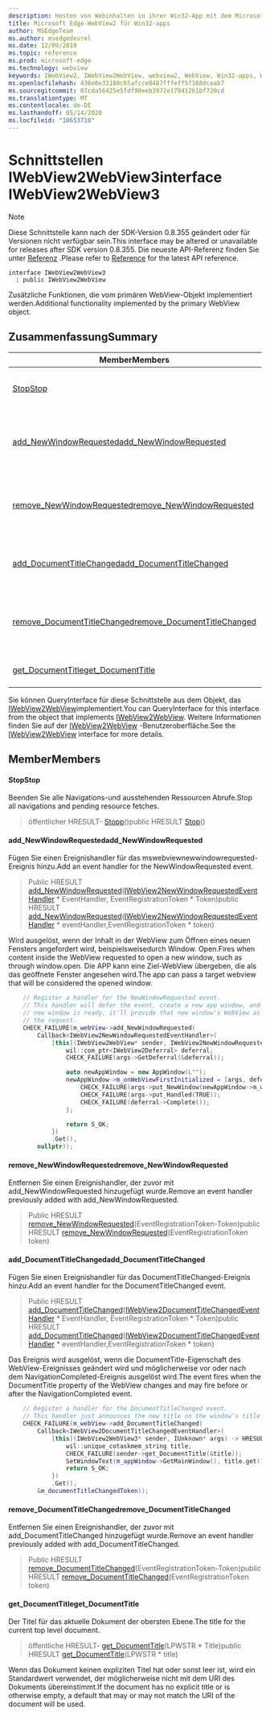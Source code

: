 ```yaml
---
description: Hosten von Webinhalten in ihrer Win32-App mit dem Microsoft Edge WebView2-Steuerelement
title: Microsoft Edge-WebView2 für Win32-apps
author: MSEdgeTeam
ms.author: msedgedevrel
ms.date: 12/09/2019
ms.topic: reference
ms.prod: microsoft-edge
ms.technology: webview
keywords: IWebView2, IWebView2WebView, webview2, WebView, Win32-apps, Win32, Edge
ms.openlocfilehash: 436e0e33180c65afcce0487fffeff5f168dceab7
ms.sourcegitcommit: 07cda56425e5fdf90eeb3972e17041261bf720cd
ms.translationtype: MT
ms.contentlocale: de-DE
ms.lasthandoff: 05/14/2020
ms.locfileid: "10653710"
---
```

# <span data-ttu-id="f91c8-104">Schnittstellen IWebView2WebView3</span><span class="sxs-lookup"><span data-stu-id="f91c8-104">interface IWebView2WebView3</span></span> 

> [!NOTE]
> <span data-ttu-id="f91c8-105">Diese Schnittstelle kann nach der SDK-Version 0.8.355 geändert oder für Versionen nicht verfügbar sein.</span><span class="sxs-lookup"><span data-stu-id="f91c8-105">This interface may be altered or unavailable for releases after SDK version 0.8.355.</span></span> <span data-ttu-id="f91c8-106">Die neueste API-Referenz finden Sie unter [Referenz](../../../webview2-api-reference.md) .</span><span class="sxs-lookup"><span data-stu-id="f91c8-106">Please refer to [Reference](../../../webview2-api-reference.md) for the latest API reference.</span></span>

```
interface IWebView2WebView3
  : public IWebView2WebView
```

<span data-ttu-id="f91c8-107">Zusätzliche Funktionen, die vom primären WebView-Objekt implementiert werden.</span><span class="sxs-lookup"><span data-stu-id="f91c8-107">Additional functionality implemented by the primary WebView object.</span></span>

## <span data-ttu-id="f91c8-108">Zusammenfassung</span><span class="sxs-lookup"><span data-stu-id="f91c8-108">Summary</span></span>

 <span data-ttu-id="f91c8-109">Member</span><span class="sxs-lookup"><span data-stu-id="f91c8-109">Members</span></span>                        | <span data-ttu-id="f91c8-110">Beschreibungen</span><span class="sxs-lookup"><span data-stu-id="f91c8-110">Descriptions</span></span>
--------------------------------|---------------------------------------------
[<span data-ttu-id="f91c8-111">Stop</span><span class="sxs-lookup"><span data-stu-id="f91c8-111">Stop</span></span>](#stop) | <span data-ttu-id="f91c8-112">Beenden Sie alle Navigations-und ausstehenden Ressourcen Abrufe.</span><span class="sxs-lookup"><span data-stu-id="f91c8-112">Stop all navigations and pending resource fetches.</span></span>
[<span data-ttu-id="f91c8-113">add_NewWindowRequested</span><span class="sxs-lookup"><span data-stu-id="f91c8-113">add_NewWindowRequested</span></span>](#add_newwindowrequested) | <span data-ttu-id="f91c8-114">Fügen Sie einen Ereignishandler für das mswebviewnewwindowrequested-Ereignis hinzu.</span><span class="sxs-lookup"><span data-stu-id="f91c8-114">Add an event handler for the NewWindowRequested event.</span></span>
[<span data-ttu-id="f91c8-115">remove_NewWindowRequested</span><span class="sxs-lookup"><span data-stu-id="f91c8-115">remove_NewWindowRequested</span></span>](#remove_newwindowrequested) | <span data-ttu-id="f91c8-116">Entfernen Sie einen Ereignishandler, der zuvor mit add_NewWindowRequested hinzugefügt wurde.</span><span class="sxs-lookup"><span data-stu-id="f91c8-116">Remove an event handler previously added with add_NewWindowRequested.</span></span>
[<span data-ttu-id="f91c8-117">add_DocumentTitleChanged</span><span class="sxs-lookup"><span data-stu-id="f91c8-117">add_DocumentTitleChanged</span></span>](#add_documenttitlechanged) | <span data-ttu-id="f91c8-118">Fügen Sie einen Ereignishandler für das DocumentTitleChanged-Ereignis hinzu.</span><span class="sxs-lookup"><span data-stu-id="f91c8-118">Add an event handler for the DocumentTitleChanged event.</span></span>
[<span data-ttu-id="f91c8-119">remove_DocumentTitleChanged</span><span class="sxs-lookup"><span data-stu-id="f91c8-119">remove_DocumentTitleChanged</span></span>](#remove_documenttitlechanged) | <span data-ttu-id="f91c8-120">Entfernen Sie einen Ereignishandler, der zuvor mit add_DocumentTitleChanged hinzugefügt wurde.</span><span class="sxs-lookup"><span data-stu-id="f91c8-120">Remove an event handler previously added with add_DocumentTitleChanged.</span></span>
[<span data-ttu-id="f91c8-121">get_DocumentTitle</span><span class="sxs-lookup"><span data-stu-id="f91c8-121">get_DocumentTitle</span></span>](#get_documenttitle) | <span data-ttu-id="f91c8-122">Der Titel für das aktuelle Dokument der obersten Ebene.</span><span class="sxs-lookup"><span data-stu-id="f91c8-122">The title for the current top level document.</span></span>

<span data-ttu-id="f91c8-123">Sie können QueryInterface für diese Schnittstelle aus dem Objekt, das [IWebView2WebView](IWebView2WebView.md)implementiert.</span><span class="sxs-lookup"><span data-stu-id="f91c8-123">You can QueryInterface for this interface from the object that implements [IWebView2WebView](IWebView2WebView.md).</span></span> <span data-ttu-id="f91c8-124">Weitere Informationen finden Sie auf der [IWebView2WebView](IWebView2WebView.md) -Benutzeroberfläche.</span><span class="sxs-lookup"><span data-stu-id="f91c8-124">See the [IWebView2WebView](IWebView2WebView.md) interface for more details.</span></span>

## <span data-ttu-id="f91c8-125">Member</span><span class="sxs-lookup"><span data-stu-id="f91c8-125">Members</span></span>

#### <span data-ttu-id="f91c8-126">Stop</span><span class="sxs-lookup"><span data-stu-id="f91c8-126">Stop</span></span> 

<span data-ttu-id="f91c8-127">Beenden Sie alle Navigations-und ausstehenden Ressourcen Abrufe.</span><span class="sxs-lookup"><span data-stu-id="f91c8-127">Stop all navigations and pending resource fetches.</span></span>

> <span data-ttu-id="f91c8-128">öffentlicher HRESULT- [Stopp](#stop)()</span><span class="sxs-lookup"><span data-stu-id="f91c8-128">public HRESULT [Stop](#stop)()</span></span>

#### <span data-ttu-id="f91c8-129">add_NewWindowRequested</span><span class="sxs-lookup"><span data-stu-id="f91c8-129">add_NewWindowRequested</span></span> 

<span data-ttu-id="f91c8-130">Fügen Sie einen Ereignishandler für das mswebviewnewwindowrequested-Ereignis hinzu.</span><span class="sxs-lookup"><span data-stu-id="f91c8-130">Add an event handler for the NewWindowRequested event.</span></span>

> <span data-ttu-id="f91c8-131">Public HRESULT [add_NewWindowRequested](#add_newwindowrequested)([IWebView2NewWindowRequestedEventHandler](IWebView2NewWindowRequestedEventHandler.md) \* EventHandler, EventRegistrationToken \* Token)</span><span class="sxs-lookup"><span data-stu-id="f91c8-131">public HRESULT [add_NewWindowRequested](#add_newwindowrequested)([IWebView2NewWindowRequestedEventHandler](IWebView2NewWindowRequestedEventHandler.md) \* eventHandler,EventRegistrationToken \* token)</span></span>

<span data-ttu-id="f91c8-132">Wird ausgelöst, wenn der Inhalt in der WebView zum Öffnen eines neuen Fensters angefordert wird, beispielsweisedurch Window. Open.</span><span class="sxs-lookup"><span data-stu-id="f91c8-132">Fires when content inside the WebView requested to open a new window, such as through window.open.</span></span> <span data-ttu-id="f91c8-133">Die APP kann eine Ziel-WebView übergeben, die als das geöffnete Fenster angesehen wird.</span><span class="sxs-lookup"><span data-stu-id="f91c8-133">The app can pass a target webview that will be considered the opened window.</span></span>

```cpp
    // Register a handler for the NewWindowRequested event.
    // This handler will defer the event, create a new app window, and then once the
    // new window is ready, it'll provide that new window's WebView as the response to
    // the request.
    CHECK_FAILURE(m_webView->add_NewWindowRequested(
        Callback<IWebView2NewWindowRequestedEventHandler>(
            [this](IWebView2WebView* sender, IWebView2NewWindowRequestedEventArgs* args) {
                wil::com_ptr<IWebView2Deferral> deferral;
                CHECK_FAILURE(args->GetDeferral(&deferral));

                auto newAppWindow = new AppWindow(L"");
                newAppWindow->m_onWebViewFirstInitialized = [args, deferral, newAppWindow]() {
                    CHECK_FAILURE(args->put_NewWindow(newAppWindow->m_webView.get()));
                    CHECK_FAILURE(args->put_Handled(TRUE));
                    CHECK_FAILURE(deferral->Complete());
                };

                return S_OK;
            })
            .Get(),
        nullptr));
```

#### <span data-ttu-id="f91c8-134">remove_NewWindowRequested</span><span class="sxs-lookup"><span data-stu-id="f91c8-134">remove_NewWindowRequested</span></span> 

<span data-ttu-id="f91c8-135">Entfernen Sie einen Ereignishandler, der zuvor mit add_NewWindowRequested hinzugefügt wurde.</span><span class="sxs-lookup"><span data-stu-id="f91c8-135">Remove an event handler previously added with add_NewWindowRequested.</span></span>

> <span data-ttu-id="f91c8-136">Public HRESULT [remove_NewWindowRequested](#remove_newwindowrequested)(EventRegistrationToken-Token)</span><span class="sxs-lookup"><span data-stu-id="f91c8-136">public HRESULT [remove_NewWindowRequested](#remove_newwindowrequested)(EventRegistrationToken token)</span></span>

#### <span data-ttu-id="f91c8-137">add_DocumentTitleChanged</span><span class="sxs-lookup"><span data-stu-id="f91c8-137">add_DocumentTitleChanged</span></span> 

<span data-ttu-id="f91c8-138">Fügen Sie einen Ereignishandler für das DocumentTitleChanged-Ereignis hinzu.</span><span class="sxs-lookup"><span data-stu-id="f91c8-138">Add an event handler for the DocumentTitleChanged event.</span></span>

> <span data-ttu-id="f91c8-139">Public HRESULT [add_DocumentTitleChanged](#add_documenttitlechanged)([IWebView2DocumentTitleChangedEventHandler](IWebView2DocumentTitleChangedEventHandler.md) \* EventHandler, EventRegistrationToken \* Token)</span><span class="sxs-lookup"><span data-stu-id="f91c8-139">public HRESULT [add_DocumentTitleChanged](#add_documenttitlechanged)([IWebView2DocumentTitleChangedEventHandler](IWebView2DocumentTitleChangedEventHandler.md) \* eventHandler,EventRegistrationToken \* token)</span></span>

<span data-ttu-id="f91c8-140">Das Ereignis wird ausgelöst, wenn die DocumentTitle-Eigenschaft des WebView-Ereignisses geändert wird und möglicherweise vor oder nach dem NavigationCompleted-Ereignis ausgelöst wird.</span><span class="sxs-lookup"><span data-stu-id="f91c8-140">The event fires when the DocumentTitle property of the WebView changes and may fire before or after the NavigationCompleted event.</span></span>

```cpp
    // Register a handler for the DocumentTitleChanged event.
    // This handler just announces the new title on the window's title bar.
    CHECK_FAILURE(m_webView->add_DocumentTitleChanged(
        Callback<IWebView2DocumentTitleChangedEventHandler>(
            [this](IWebView2WebView3* sender, IUnknown* args) -> HRESULT {
                wil::unique_cotaskmem_string title;
                CHECK_FAILURE(sender->get_DocumentTitle(&title));
                SetWindowText(m_appWindow->GetMainWindow(), title.get());
                return S_OK;
            })
            .Get(),
        &m_documentTitleChangedToken));
```

#### <span data-ttu-id="f91c8-141">remove_DocumentTitleChanged</span><span class="sxs-lookup"><span data-stu-id="f91c8-141">remove_DocumentTitleChanged</span></span> 

<span data-ttu-id="f91c8-142">Entfernen Sie einen Ereignishandler, der zuvor mit add_DocumentTitleChanged hinzugefügt wurde.</span><span class="sxs-lookup"><span data-stu-id="f91c8-142">Remove an event handler previously added with add_DocumentTitleChanged.</span></span>

> <span data-ttu-id="f91c8-143">Public HRESULT [remove_DocumentTitleChanged](#remove_documenttitlechanged)(EventRegistrationToken-Token)</span><span class="sxs-lookup"><span data-stu-id="f91c8-143">public HRESULT [remove_DocumentTitleChanged](#remove_documenttitlechanged)(EventRegistrationToken token)</span></span>

#### <span data-ttu-id="f91c8-144">get_DocumentTitle</span><span class="sxs-lookup"><span data-stu-id="f91c8-144">get_DocumentTitle</span></span> 

<span data-ttu-id="f91c8-145">Der Titel für das aktuelle Dokument der obersten Ebene.</span><span class="sxs-lookup"><span data-stu-id="f91c8-145">The title for the current top level document.</span></span>

> <span data-ttu-id="f91c8-146">öffentliche HRESULT- [get_DocumentTitle](#get_documenttitle)(LPWSTR \* Title)</span><span class="sxs-lookup"><span data-stu-id="f91c8-146">public HRESULT [get_DocumentTitle](#get_documenttitle)(LPWSTR \* title)</span></span>

<span data-ttu-id="f91c8-147">Wenn das Dokument keinen expliziten Titel hat oder sonst leer ist, wird ein Standardwert verwendet, der möglicherweise nicht mit dem URI des Dokuments übereinstimmt.</span><span class="sxs-lookup"><span data-stu-id="f91c8-147">If the document has no explicit title or is otherwise empty, a default that may or may not match the URI of the document will be used.</span></span>

